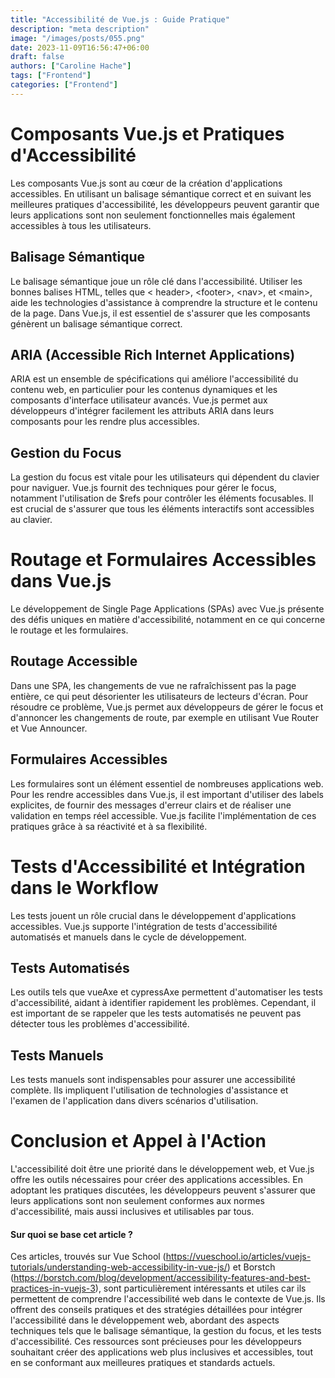 ```yaml
---
title: "Accessibilité de Vue.js : Guide Pratique"
description: "meta description"
image: "/images/posts/055.png"
date: 2023-11-09T16:56:47+06:00
draft: false
authors: ["Caroline Hache"]
tags: ["Frontend"]
categories: ["Frontend"]
---
```



# Composants Vue.js et Pratiques d'Accessibilité
Les composants Vue.js sont au cœur de la création d'applications accessibles. En utilisant un balisage sémantique correct et en suivant les meilleures pratiques d'accessibilité, les développeurs peuvent garantir que leurs applications sont non seulement fonctionnelles mais également accessibles à tous les utilisateurs.

## Balisage Sémantique
Le balisage sémantique joue un rôle clé dans l'accessibilité. Utiliser les bonnes balises HTML, telles que &lt; header>, &lt;footer>, &lt;nav>, et &lt;main>, aide les technologies d'assistance à comprendre la structure et le contenu de la page. Dans Vue.js, il est essentiel de s'assurer que les composants génèrent un balisage sémantique correct.

## ARIA (Accessible Rich Internet Applications)
ARIA est un ensemble de spécifications qui améliore l'accessibilité du contenu web, en particulier pour les contenus dynamiques et les composants d'interface utilisateur avancés. Vue.js permet aux développeurs d'intégrer facilement les attributs ARIA dans leurs composants pour les rendre plus accessibles.

## Gestion du Focus
La gestion du focus est vitale pour les utilisateurs qui dépendent du clavier pour naviguer. Vue.js fournit des techniques pour gérer le focus, notamment l'utilisation de $refs pour contrôler les éléments focusables. Il est crucial de s'assurer que tous les éléments interactifs sont accessibles au clavier.

# Routage et Formulaires Accessibles dans Vue.js
Le développement de Single Page Applications (SPAs) avec Vue.js présente des défis uniques en matière d'accessibilité, notamment en ce qui concerne le routage et les formulaires.

## Routage Accessible
Dans une SPA, les changements de vue ne rafraîchissent pas la page entière, ce qui peut désorienter les utilisateurs de lecteurs d'écran. Pour résoudre ce problème, Vue.js permet aux développeurs de gérer le focus et d'annoncer les changements de route, par exemple en utilisant Vue Router et Vue Announcer.

## Formulaires Accessibles
Les formulaires sont un élément essentiel de nombreuses applications web. Pour les rendre accessibles dans Vue.js, il est important d'utiliser des labels explicites, de fournir des messages d'erreur clairs et de réaliser une validation en temps réel accessible. Vue.js facilite l'implémentation de ces pratiques grâce à sa réactivité et à sa flexibilité.

# Tests d'Accessibilité et Intégration dans le Workflow
Les tests jouent un rôle crucial dans le développement d'applications accessibles. Vue.js supporte l'intégration de tests d'accessibilité automatisés et manuels dans le cycle de développement.

## Tests Automatisés
Les outils tels que vueAxe et cypressAxe permettent d'automatiser les tests d'accessibilité, aidant à identifier rapidement les problèmes. Cependant, il est important de se rappeler que les tests automatisés ne peuvent pas détecter tous les problèmes d'accessibilité.

## Tests Manuels
Les tests manuels sont indispensables pour assurer une accessibilité complète. Ils impliquent l'utilisation de technologies d'assistance et l'examen de l'application dans divers scénarios d'utilisation.

# Conclusion et Appel à l'Action
L'accessibilité doit être une priorité dans le développement web, et Vue.js offre les outils nécessaires pour créer des applications accessibles. En adoptant les pratiques discutées, les développeurs peuvent s'assurer que leurs applications sont non seulement conformes aux normes d'accessibilité, mais aussi inclusives et utilisables par tous.

#### Sur quoi se base cet article ?
Ces articles, trouvés sur Vue School (https://vueschool.io/articles/vuejs-tutorials/understanding-web-accessibility-in-vue-js/) et Borstch (https://borstch.com/blog/development/accessibility-features-and-best-practices-in-vuejs-3), sont particulièrement intéressants et utiles car ils permettent de comprendre l'accessibilité web dans le contexte de Vue.js. Ils offrent des conseils pratiques et des stratégies détaillées pour intégrer l'accessibilité dans le développement web, abordant des aspects techniques tels que le balisage sémantique, la gestion du focus, et les tests d'accessibilité. Ces ressources sont précieuses pour les développeurs souhaitant créer des applications web plus inclusives et accessibles, tout en se conformant aux meilleures pratiques et standards actuels.
